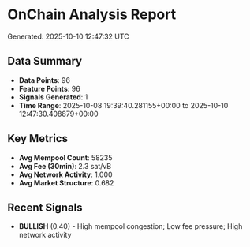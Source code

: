 # OnChain Analysis Report
Generated: 2025-10-10 12:47:32 UTC

## Data Summary
- **Data Points**: 96
- **Feature Points**: 96
- **Signals Generated**: 1
- **Time Range**: 2025-10-08 19:39:40.281155+00:00 to 2025-10-10 12:47:30.408879+00:00

## Key Metrics
- **Avg Mempool Count**: 58235
- **Avg Fee (30min)**: 2.3 sat/vB
- **Avg Network Activity**: 1.000
- **Avg Market Structure**: 0.682

## Recent Signals
- **BULLISH** (0.40) - High mempool congestion; Low fee pressure; High network activity
